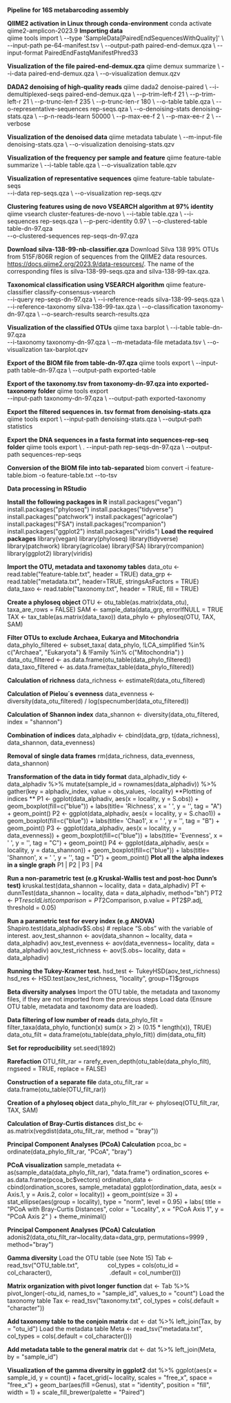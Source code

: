 **Pipeline for 16S metabarcoding assembly**

**QIIME2 activation in Linux through conda-environment**
conda activate qiime2-amplicon-2023.9
**Importing data**                                 
qiime tools import \ 
  --type 'SampleData[PairedEndSequencesWithQuality]' \ 
  --input-path pe-64-manifest.tsv \ 
  --output-path paired-end-demux.qza \ 
  --input-format PairedEndFastqManifestPhred33 

**Visualization of the file paired-end-demux.qza**
qiime demux summarize \ 
  --i-data paired-end-demux.qza \ 
  --o-visualization demux.qzv 

  **DADA2 denoising of high-quality reads**
  qiime dada2 denoise-paired \ 
  --i-demultiplexed-seqs paired-end-demux.qza \ 
  --p-trim-left-f 21 \ 
  --p-trim-left-r 21 \ 
  --p-trunc-len-f 235 \ 
  --p-trunc-len-r 180 \ 
  --o-table table.qza \ 
  --o-representative-sequences rep-seqs.qza \ 
  --o-denoising-stats denoising-stats.qza \ 
  --p-n-reads-learn 50000 \ 
  --p-max-ee-f 2 \ 
  --p-max-ee-r 2 \ 
  --verbose 

**Visualization of the denoised data**
qiime metadata tabulate \ 
  --m-input-file denoising-stats.qza \ 
  --o-visualization denoising-stats.qzv 

**Visualization of the frequency per sample and feature**
qiime feature-table summarize \ 
  --i-table table.qza \ 
  --o-visualization table.qzv 

**Visualization of representative sequences**
qiime feature-table tabulate-seqs \
  --i-data rep-seqs.qza \ 
  --o-visualization rep-seqs.qzv 

**Clustering features using de novo VSEARCH algorithm at 97% identity**
qiime vsearch cluster-features-de-novo \ 
  --i-table table.qza \ 
  --i-sequences rep-seqs.qza \ 
  --p-perc-identity 0.97 \ 
  --o-clustered-table table-dn-97.qza \
  --o-clustered-sequences rep-seqs-dn-97.qza 

**Download silva-138-99-nb-classifier.qza**
Download Silva 138 99% OTUs from 515F/806R region of sequences from the QIIME2 data resources. https://docs.qiime2.org/2023.9/data-resources/. The name of the corresponding files is silva-138-99-seqs.qza and silva-138-99-tax.qza.

**Taxonomical classification using VSEARCH algorithm**
qiime feature-classifier classify-consensus-vsearch \
  --i-query rep-seqs-dn-97.qza \ 
  --i-reference-reads silva-138-99-seqs.qza \ 
  --i-reference-taxonomy silva-138-99-tax.qza \ 
  --o-classification taxonomy-dn-97.qza \ 
  --o-search-results search-results.qza 

**Visualization of the classified OTUs**
qiime taxa barplot \ 
  --i-table table-dn-97.qza \
  --i-taxonomy taxonomy-dn-97.qza \ 
  --m-metadata-file metadata.tsv \ 
  --o-visualization tax-barplot.qzv

**Export of the BIOM file from table-dn-97.qza**
qiime tools export \ 
  --input-path table-dn-97.qza \ 
  --output-path exported-table 

**Export of the taxonomy.tsv from taxonomy-dn-97.qza into exported-taxonomy folder**
qiime tools export \
  --input-path taxonomy-dn-97.qza \ 
  --output-path exported-taxonomy 

**Export the filtered sequences in. tsv format from denoising-stats.qza**
qiime tools export \ 
  --input-path denoising-stats.qza \ 
  --output-path statistics 

**Export the DNA sequences in a fasta format into sequences-rep-seq folder**
qiime tools export \ .
  --input-path rep-seqs-dn-97.qza \ 
  --output-path sequences-rep-seqs 

**Conversion of the BIOM file into tab-separated**
biom convert -i feature-table.biom -o feature-table.txt --to-tsv


**Data processing in RStudio**

**Install the following packages in R**
install.packages("vegan") 
install.packages("phyloseq") 
install.packages("tidyverse") 
install.packages("patchwork")
install.packages("agricolae") 
install.packages("FSA") 
install.packages("rcompanion")
install.packages("ggplot2")
install.packages("viridis")
**Load the required packages**
library(vegan)
library(phyloseq)
library(tidyverse)
library(patchwork)
library(agricolae)
library(FSA)
library(rcompanion)
library(ggplot2)
library(viridis)

**Import the OTU, metadata and taxonomy tables** 
data_otu <- read.table("feature-table.txt", header = TRUE) 
data_grp <- read.table("metadata.txt", header=TRUE, stringsAsFactors = TRUE) 
data_taxo <- read.table("taxonomy.txt", header = TRUE, fill = TRUE) 

**Create a phyloseq object**
OTU <- otu_table(as.matrix(data_otu), taxa_are_rows = FALSE) 
SAM <- sample_data(data_grp, errorIfNULL = TRUE 
TAX <- tax_table(as.matrix(data_taxo)) 
data_phylo <- phyloseq(OTU, TAX, SAM) 

**Filter OTUs to exclude Archaea, Eukarya and Mitochondria**
data_phylo_filtered <- subset_taxa(
  data_phylo,
  !LCA_simplified %in% c("Archaea", "Eukaryota") & !Family %in% c("Mitochondria")
)
data_otu_filtered <- as.data.frame(otu_table(data_phylo_filtered))
data_taxo_filtered <- as.data.frame(tax_table(data_phylo_filtered))

**Calculation of richness**
data_richness <- estimateR(data_otu_filtered) 

**Calculation of Pielou´s evenness** 
data_evenness <- diversity(data_otu_filtered) / log(specnumber(data_otu_filtered))  

**Calculation of Shannon index**
data_shannon <- diversity(data_otu_filtered, index = "shannon") 

**Combination of indices** 
data_alphadiv <- cbind(data_grp, t(data_richness), data_shannon, data_evenness) 

**Removal of single data frames**
rm(data_richness, data_evenness, data_shannon)

**Transformation of the data in tidy format**
data_alphadiv_tidy <- 
  data_alphadiv %>%
  mutate(sample_id = rownames(data_alphadiv)) %>%
  gather(key = alphadiv_index,
         value = obs_values,
         -locality) 
**Plotting of indices **
P1 <- ggplot(data_alphadiv, aes(x = locality, y = S.obs)) +
  geom_boxplot(fill=c("blue")) +
  labs(title= 'Richness', x = ' ', y = '', tag = "A") +
  geom_point() 
P2 <- ggplot(data_alphadiv, aes(x = locality, y = S.chao1)) +
  geom_boxplot(fill=c("blue")) +
  labs(title= 'Chao1', x = ' ', y = '', tag = "B") +
  geom_point() 
P3 <- ggplot(data_alphadiv, aes(x = locality, y = data_evenness)) +
  geom_boxplot(fill=c("blue")) +
  labs(title= 'Evenness', x = ' ', y = '', tag = "C") +
  geom_point() 
P4 <- ggplot(data_alphadiv, aes(x = locality, y = data_shannon)) +
  geom_boxplot(fill=c("blue")) +
  labs(title= 'Shannon', x = ' ', y = '', tag = "D") +
  geom_point() 
**Plot all the alpha indexes in a single graph**
P1 | P2 | P3 | P4 

**Run a non-parametric test (e.g Kruskal-Wallis test and post-hoc Dunn’s test)**
kruskal.test(data_shannon ~ locality, data = data_alphadiv) 
PT <- dunnTest(data_shannon ~ locality, data = data_alphadiv, method="bh") 
PT2 <- PT$res  
cldList(comparison = PT2$Comparison, p.value = PT2$P.adj, threshold  = 0.05) 

**Run a parametric test for every index (e.g ANOVA)** 
Shapiro.test(data_alphadiv$S.obs) # replace “S.obs” with the variable of interest.
aov_test_shannon <- aov(data_shannon ~ locality, data = data_alphadiv) 
aov_test_evenness <- aov(data_evenness~ locality, data = data_alphadiv) 
aov_test_richness <- aov(S.obs~ locality, data = data_alphadiv) 

**Running the Tukey-Kramer test.** 
hsd_test <- TukeyHSD(aov_test_richness) 
hsd_res <- HSD.test(aov_test_richness, "locality", group=T)$groups 

**Beta diversity analyses**
Import the OTU table, the metadata and taxonomy files, if they are not imported from the previous steps
Load data (Ensure OTU table, metadata and taxonomy data are loaded).

**Data filtering of low number of reads**
data_phylo_filt = filter_taxa(data_phylo, function(x) sum(x > 2) > (0.15 * length(x)), TRUE) 
data_otu_filt = data.frame(otu_table(data_phylo_filt))
dim(data_otu_filt) 

**Set for reproducibility**
set.seed(1892) 

**Rarefaction**
OTU_filt_rar = rarefy_even_depth(otu_table(data_phylo_filt), rngseed = TRUE, replace = FALSE) 

**Construction of a separate file**
data_otu_filt_rar = data.frame(otu_table(OTU_filt_rar)) 

**Creation of a phyloseq object**
data_phylo_filt_rar <- phyloseq(OTU_filt_rar, TAX, SAM) 

**Calculation of Bray-Curtis distances**
dist_bc <- as.matrix(vegdist(data_otu_filt_rar, method = "bray")) 

**Principal Component Analyses (PCoA) Calculation**
pcoa_bc = ordinate(data_phylo_filt_rar, "PCoA", "bray") 

**PCoA visualization**
sample_metadata <- as(sample_data(data_phylo_filt_rar), "data.frame") 
ordination_scores <- as.data.frame(pcoa_bc$vectors) 
ordination_data <- cbind(ordination_scores, sample_metadata) 
ggplot(ordination_data, aes(x = Axis.1, y = Axis.2, color = locality)) +
  geom_point(size = 3) +
  stat_ellipse(aes(group = locality), type = "norm", level = 0.95) +
  labs(
    title = "PCoA with Bray-Curtis Distances",
    color = "Locality",
    x = "PCoA Axis 1",
    y = "PCoA Axis 2"
  ) +
  theme_minimal() 
  
**Principal Component Analyses (PCoA) Calculation**
adonis2(data_otu_filt_rar~locality,data=data_grp, permutations=9999 , method="bray") 

**Gamma diversity**
Load the OTU table (see Note 15)
Tab <- read_tsv("OTU_table.txt",
                col_types = cols(otu_id = col_character(),
                                 .default = col_number())) 

**Matrix organization with pivot longer function**
dat <- Tab %>%
  pivot_longer(-otu_id, names_to = "sample_id", values_to = "count") 
Load the taxonomy table
Tax <- read_tsv("taxonomy.txt", col_types = cols(.default = "character")) 

**Add taxonomy table to the conjoin matrix**
dat <- dat %>%
  left_join(Tax, by = "otu_id") 
Load the metadata table
Meta <- read_tsv("metadata.txt",
                 col_types = cols(.default = col_character())) 

**Add metadata table to the general matrix**
dat <- dat %>%
  left_join(Meta, by = "sample_id") 
  
**Visualization of the gamma diversity in ggplot2**
dat %>%
  ggplot(aes(x = sample_id, y = count)) +
  facet_grid(~ locality, scales = "free_x", space = "free_x") +
  geom_bar(aes(fill =Genus), stat = "identity", position = "fill", width = 1) +
  scale_fill_brewer(palette = "Paired") 

